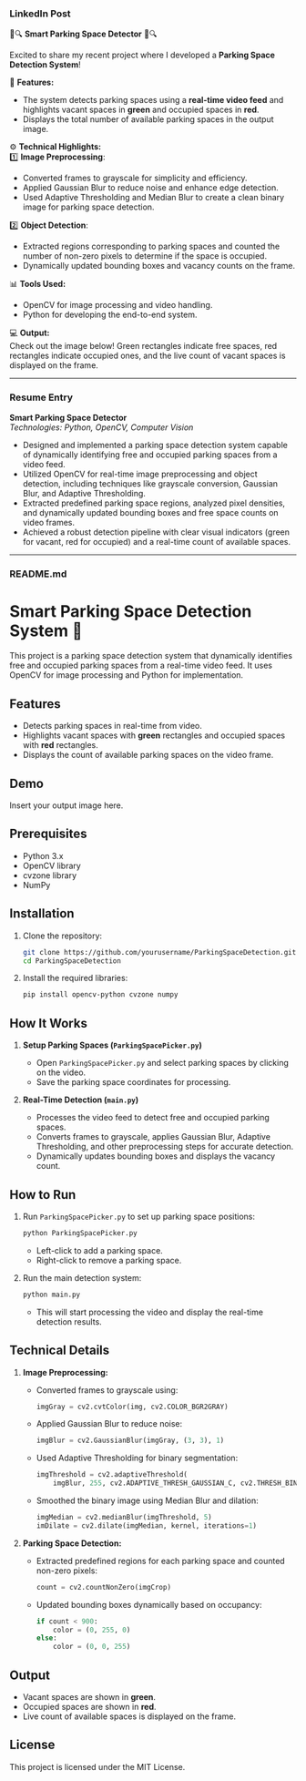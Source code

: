 ### LinkedIn Post

🚗🔍 **Smart Parking Space Detector** 🚗🔍  

Excited to share my recent project where I developed a **Parking Space Detection System**!  

🔑 **Features:**  
- The system detects parking spaces using a **real-time video feed** and highlights vacant spaces in **green** and occupied spaces in **red**.  
- Displays the total number of available parking spaces in the output image.  

⚙️ **Technical Highlights:**  
1️⃣ **Image Preprocessing**:  
   - Converted frames to grayscale for simplicity and efficiency.  
   - Applied Gaussian Blur to reduce noise and enhance edge detection.  
   - Used Adaptive Thresholding and Median Blur to create a clean binary image for parking space detection.  

2️⃣ **Object Detection**:  
   - Extracted regions corresponding to parking spaces and counted the number of non-zero pixels to determine if the space is occupied.  
   - Dynamically updated bounding boxes and vacancy counts on the frame.  

📊 **Tools Used:**  
- OpenCV for image processing and video handling.  
- Python for developing the end-to-end system.  

💻 **Output:**  
Check out the image below! Green rectangles indicate free spaces, red rectangles indicate occupied ones, and the live count of vacant spaces is displayed on the frame.  

---

### Resume Entry

**Smart Parking Space Detector**  
*Technologies: Python, OpenCV, Computer Vision*  

- Designed and implemented a parking space detection system capable of dynamically identifying free and occupied parking spaces from a video feed.  
- Utilized OpenCV for real-time image preprocessing and object detection, including techniques like grayscale conversion, Gaussian Blur, and Adaptive Thresholding.  
- Extracted predefined parking space regions, analyzed pixel densities, and dynamically updated bounding boxes and free space counts on video frames.  
- Achieved a robust detection pipeline with clear visual indicators (green for vacant, red for occupied) and a real-time count of available spaces.  

---

### README.md

# Smart Parking Space Detection System 🚗

This project is a parking space detection system that dynamically identifies free and occupied parking spaces from a real-time video feed. It uses OpenCV for image processing and Python for implementation.

## Features
- Detects parking spaces in real-time from video.
- Highlights vacant spaces with **green** rectangles and occupied spaces with **red** rectangles.
- Displays the count of available parking spaces on the video frame.

## Demo
Insert your output image here.

## Prerequisites
- Python 3.x
- OpenCV library
- cvzone library
- NumPy

## Installation
1. Clone the repository:
   ```bash
   git clone https://github.com/yourusername/ParkingSpaceDetection.git
   cd ParkingSpaceDetection
   ```
2. Install the required libraries:
   ```bash
   pip install opencv-python cvzone numpy
   ```

## How It Works
1. **Setup Parking Spaces (`ParkingSpacePicker.py`)**
   - Open `ParkingSpacePicker.py` and select parking spaces by clicking on the video.
   - Save the parking space coordinates for processing.

2. **Real-Time Detection (`main.py`)**
   - Processes the video feed to detect free and occupied parking spaces.
   - Converts frames to grayscale, applies Gaussian Blur, Adaptive Thresholding, and other preprocessing steps for accurate detection.
   - Dynamically updates bounding boxes and displays the vacancy count.

## How to Run
1. Run `ParkingSpacePicker.py` to set up parking space positions:
   ```bash
   python ParkingSpacePicker.py
   ```
   - Left-click to add a parking space.  
   - Right-click to remove a parking space.

2. Run the main detection system:
   ```bash
   python main.py
   ```
   - This will start processing the video and display the real-time detection results.

## Technical Details
1. **Image Preprocessing:**
   - Converted frames to grayscale using:
     ```python
     imgGray = cv2.cvtColor(img, cv2.COLOR_BGR2GRAY)
     ```
   - Applied Gaussian Blur to reduce noise:
     ```python
     imgBlur = cv2.GaussianBlur(imgGray, (3, 3), 1)
     ```
   - Used Adaptive Thresholding for binary segmentation:
     ```python
     imgThreshold = cv2.adaptiveThreshold(
         imgBlur, 255, cv2.ADAPTIVE_THRESH_GAUSSIAN_C, cv2.THRESH_BINARY_INV, 25, 16)
     ```
   - Smoothed the binary image using Median Blur and dilation:
     ```python
     imgMedian = cv2.medianBlur(imgThreshold, 5)
     imDilate = cv2.dilate(imgMedian, kernel, iterations=1)
     ```

2. **Parking Space Detection:**
   - Extracted predefined regions for each parking space and counted non-zero pixels:
     ```python
     count = cv2.countNonZero(imgCrop)
     ```
   - Updated bounding boxes dynamically based on occupancy:
     ```python
     if count < 900:
         color = (0, 255, 0)
     else:
         color = (0, 0, 255)
     ```

## Output
- Vacant spaces are shown in **green**.  
- Occupied spaces are shown in **red**.  
- Live count of available spaces is displayed on the frame.

## License
This project is licensed under the MIT License.

